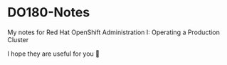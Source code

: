 # DO180-Notes
My notes for Red Hat OpenShift Administration I: Operating a Production Cluster

I hope they are useful for you 🙂
